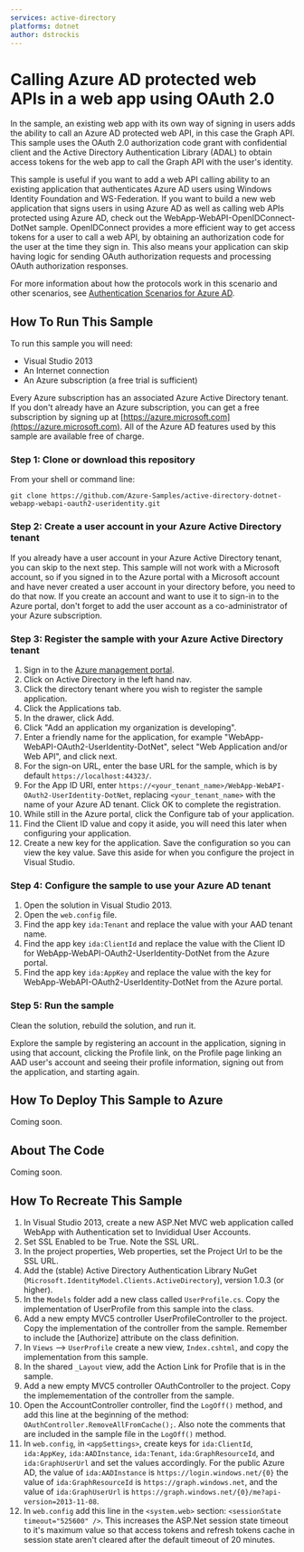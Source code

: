 ```yaml
---
services: active-directory
platforms: dotnet
author: dstrockis
---
```


# Calling Azure AD protected web APIs in a web app using OAuth 2.0

In the sample, an existing web app with its own way of signing in users adds the ability to call an Azure AD protected web API, in this case the Graph API.  This sample uses the OAuth 2.0 authorization code grant with confidential client and the Active Directory Authentication Library (ADAL) to obtain access tokens for the web app to call the Graph API with the user's identity.

This sample is useful if you want to add a web API calling ability to an existing application that authenticates Azure AD users using Windows Identity Foundation and WS-Federation.  If you want to build a new web application that signs users in using Azure AD as well as calling web APIs protected using Azure AD, check out the WebApp-WebAPI-OpenIDConnect-DotNet sample.  OpenIDConnect provides a more efficient way to get access tokens for a user to call a web API, by obtaining an authorization code for the user at the time they sign in.  This also means your application can skip having logic for sending OAuth authorization requests and processing OAuth authorization responses.

For more information about how the protocols work in this scenario and other scenarios, see [Authentication Scenarios for Azure AD](http://go.microsoft.com/fwlink/?LinkId=394414).

## How To Run This Sample

To run this sample you will need:
- Visual Studio 2013
- An Internet connection
- An Azure subscription (a free trial is sufficient)

Every Azure subscription has an associated Azure Active Directory tenant.  If you don't already have an Azure subscription, you can get a free subscription by signing up at [https://azure.microsoft.com](https://azure.microsoft.com).  All of the Azure AD features used by this sample are available free of charge.

### Step 1:  Clone or download this repository

From your shell or command line:

`git clone https://github.com/Azure-Samples/active-directory-dotnet-webapp-webapi-oauth2-useridentity.git`

### Step 2:  Create a user account in your Azure Active Directory tenant

If you already have a user account in your Azure Active Directory tenant, you can skip to the next step.  This sample will not work with a Microsoft account, so if you signed in to the Azure portal with a Microsoft account and have never created a user account in your directory before, you need to do that now.  If you create an account and want to use it to sign-in to the Azure portal, don't forget to add the user account as a co-administrator of your Azure subscription.

### Step 3:  Register the sample with your Azure Active Directory tenant

1. Sign in to the [Azure management portal](https://manage.windowsazure.com).
2. Click on Active Directory in the left hand nav.
3. Click the directory tenant where you wish to register the sample application.
4. Click the Applications tab.
5. In the drawer, click Add.
6. Click "Add an application my organization is developing".
7. Enter a friendly name for the application, for example "WebApp-WebAPI-OAuth2-UserIdentity-DotNet", select "Web Application and/or Web API", and click next.
8. For the sign-on URL, enter the base URL for the sample, which is by default `https://localhost:44323/`.
9. For the App ID URI, enter `https://<your_tenant_name>/WebApp-WebAPI-OAuth2-UserIdentity-DotNet`, replacing `<your_tenant_name>` with the name of your Azure AD tenant.  Click OK to complete the registration.
10. While still in the Azure portal, click the Configure tab of your application.
11. Find the Client ID value and copy it aside, you will need this later when configuring your application.
12. Create a new key for the application.  Save the configuration so you can view the key value.  Save this aside for when you configure the project in Visual Studio.

### Step 4:  Configure the sample to use your Azure AD tenant

1. Open the solution in Visual Studio 2013.
2. Open the `web.config` file.
3. Find the app key `ida:Tenant` and replace the value with your AAD tenant name.
4. Find the app key `ida:ClientId` and replace the value with the Client ID for WebApp-WebAPI-OAuth2-UserIdentity-DotNet from the Azure portal.
5. Find the app key `ida:AppKey` and replace the value with the key for WebApp-WebAPI-OAuth2-UserIdentity-DotNet from the Azure portal.

### Step 5:  Run the sample

Clean the solution, rebuild the solution, and run it.

Explore the sample by registering an account in the application, signing in using that account, clicking the Profile link, on the Profile page linking an AAD user's account and seeing their profile information, signing out from the application, and starting again.

## How To Deploy This Sample to Azure

Coming soon.

## About The Code

Coming soon.

## How To Recreate This Sample

1. In Visual Studio 2013, create a new ASP.Net MVC web application called WebApp with Authentication set to Invididual User Accounts.
2. Set SSL Enabled to be True.  Note the SSL URL.
3. In the project properties, Web properties, set the Project Url to be the SSL URL.
4. Add the (stable) Active Directory Authentication Library NuGet (`Microsoft.IdentityModel.Clients.ActiveDirectory`), version 1.0.3 (or higher).
5. In the `Models` folder add a new class called `UserProfile.cs`.  Copy the implementation of UserProfile from this sample into the class.
6. Add a new empty MVC5 controller UserProfileController to the project.  Copy the implementation of the controller from the sample.  Remember to include the [Authorize] attribute on the class definition.
7. In `Views` --> `UserProfile` create a new view, `Index.cshtml`, and copy the implementation from this sample.
8. In the shared `_Layout` view, add the Action Link for Profile that is in the sample.
9. Add a new empty MVC5 controller OAuthController to the project.  Copy the implemementation of the controller from the sample.
10. Open the AccountController controller,  find the `LogOff()` method, and add this line at the beginning of the method: `OAuthController.RemoveAllFromCache();`.  Also note the comments that are included in the sample file in the `LogOff()` method.
11. In `web.config`, in `<appSettings>`, create keys for `ida:ClientId`, `ida:AppKey`, `ida:AADInstance`, `ida:Tenant`, `ida:GraphResourceId`, and `ida:GraphUserUrl` and set the values accordingly.  For the public Azure AD, the value of `ida:AADInstance` is `https://login.windows.net/{0}` the value of `ida:GraphResourceId` is `https://graph.windows.net`, and the value of `ida:GraphUserUrl` is `https://graph.windows.net/{0}/me?api-version=2013-11-08`.
12. In `web.config` add this line in the `<system.web>` section: `<sessionState timeout="525600" />`.  This increases the ASP.Net session state timeout to it's maximum value so that access tokens and refresh tokens cache in session state aren't cleared after the default timeout of 20 minutes.
